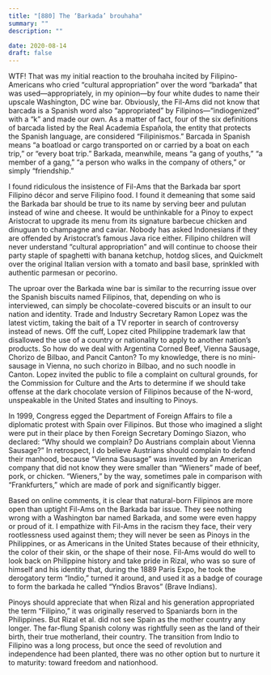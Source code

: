 ```yaml
---
title: "[880] The ‘Barkada’ brouhaha"
summary: ""
description: ""

date: 2020-08-14
draft: false
---
```



WTF! That was my initial reaction to the brouhaha incited by Filipino-Americans who cried “cultural appropriation” over the word “barkada” that was used—appropriately, in my opinion—by four white dudes to name their upscale Washington, DC wine bar. Obviously, the Fil-Ams did not know that barcada is a Spanish word also “appropriated” by Filipinos—“indiogenized” with a “k” and made our own. As a matter of fact, four of the six definitions of barcada listed by the Real Academia Española, the entity that protects the Spanish language, are considered “Filipinismos.” Barcada in Spanish means “a boatload or cargo transported on or carried by a boat on each trip,” or “every boat trip.” Barkada, meanwhile, means “a gang of youths,” “a member of a gang,” “a person who walks in the company of others,” or simply “friendship.”

I found ridiculous the insistence of Fil-Ams that the Barkada bar sport Filipino décor and serve Filipino food. I found it demeaning that some said the Barkada bar should be true to its name by serving beer and pulutan instead of wine and cheese. It would be unthinkable for a Pinoy to expect Aristocrat to upgrade its menu from its signature barbecue chicken and dinuguan to champagne and caviar. Nobody has asked Indonesians if they are offended by Aristocrat’s famous Java rice either. Filipino children will never understand “cultural appropriation” and will continue to choose their party staple of spaghetti with banana ketchup, hotdog slices, and Quickmelt over the original Italian version with a tomato and basil base, sprinkled with authentic parmesan or pecorino.

The uproar over the Barkada wine bar is similar to the recurring issue over the Spanish biscuits named Filipinos, that, depending on who is interviewed, can simply be chocolate-covered biscuits or an insult to our nation and identity. Trade and Industry Secretary Ramon Lopez was the latest victim, taking the bait of a TV reporter in search of controversy instead of news. Off the cuff, Lopez cited Philippine trademark law that disallowed the use of a country or nationality to apply to another nation’s products. So how do we deal with Argentina Corned Beef, Vienna Sausage, Chorizo de Bilbao, and Pancit Canton? To my knowledge, there is no mini-sausage in Vienna, no such chorizo in Bilbao, and no such noodle in Canton. Lopez invited the public to file a complaint on cultural grounds, for the Commission for Culture and the Arts to determine if we should take offense at the dark chocolate version of Filipinos because of the N-word, unspeakable in the United States and insulting to Pinoys.

In 1999, Congress egged the Department of Foreign Affairs to file a diplomatic protest with Spain over Filipinos. But those who imagined a slight were put in their place by then Foreign Secretary Domingo Siazon, who declared: “Why should we complain? Do Austrians complain about Vienna Sausage?” In retrospect, I do believe Austrians should complain to defend their manhood, because “Vienna Sausage” was invented by an American company that did not know they were smaller than “Wieners” made of beef, pork, or chicken. “Wieners,” by the way, sometimes pale in comparison with “Frankfurters,” which are made of pork and significantly bigger.

Based on online comments, it is clear that natural-born Filipinos are more open than uptight Fil-Ams on the Barkada bar issue. They see nothing wrong with a Washington bar named Barkada, and some were even happy or proud of it. I empathize with Fil-Ams in the racism they face, their very rootlessness used against them; they will never be seen as Pinoys in the Philippines, or as Americans in the United States because of their ethnicity, the color of their skin, or the shape of their nose. Fil-Ams would do well to look back on Philippine history and take pride in Rizal, who was so sure of himself and his identity that, during the 1889 Paris Expo, he took the derogatory term “Indio,” turned it around, and used it as a badge of courage to form the barkada he called “Yndios Bravos” (Brave Indians).

Pinoys should appreciate that when Rizal and his generation appropriated the term “Filipino,” it was originally reserved to Spaniards born in the Philippines. But Rizal et al. did not see Spain as the mother country any longer. The far-flung Spanish colony was rightfully seen as the land of their birth, their true motherland, their country. The transition from Indio to Filipino was a long process, but once the seed of revolution and independence had been planted, there was no other option but to nurture it to maturity: toward freedom and nationhood.

